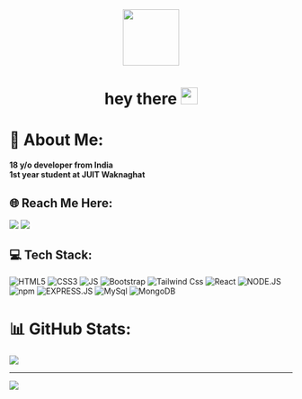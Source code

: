 <div id="header" align="center">
  <img src="https://media.giphy.com/media/M9gbBd9nbDrOTu1Mqx/giphy.gif" width="100"/>
</div>

<h1 align="center">
  hey there 
  <img src="https://media.giphy.com/media/hvRJCLFzcasrR4ia7z/giphy.gif" width="30px"/>
</h1>



# 💫 About Me:
<b>18 y/o developer from India<br>
1st year student at JUIT Waknaghat<br></b>

## 🌐 Reach Me Here:
<a href="mailto: aviralgupta628@gmail.com" style="text-decoration: none;">
    <img src="https://img.shields.io/badge/email%20me%20here-%23EA4335?&style=for-the-badge&logo=gmail&logoColor=white"/>
</a>
<a href="https://www.linkedin.com/in/aviral-gupta-80b689289/" style="text-decoration: none;">
  <img src="https://img.shields.io/badge/LinkedIn-0077B5?style=for-the-badge&logo=linkedin&logoColor=white"/>
</a>



## 💻 Tech Stack:
![HTML5](https://img.shields.io/badge/HTML-239120?style=for-the-badge&logo=html5&logoColor=white) ![CSS3](https://img.shields.io/badge/CSS3-1572B6?style=for-the-badge&logo=css3&logoColor=white) ![JS](https://img.shields.io/badge/JavaScript-F7DF1E?style=for-the-badge&logo=JavaScript&logoColor=white) ![Bootstrap](https://img.shields.io/badge/Bootstrap-563D7C?style=for-the-badge&logo=bootstrap&logoColor=white) ![Tailwind Css](https://img.shields.io/badge/Tailwind_CSS-38B2AC?style=for-the-badge&logo=tailwind-css&logoColor=white) ![React](https://img.shields.io/badge/React-20232A?style=for-the-badge&logo=react&logoColor=61DAFB) ![NODE.JS](https://img.shields.io/badge/Node.js-43853D?style=for-the-badge&logo=node.js&logoColor=white) ![npm](https://img.shields.io/badge/npm-CB3837?style=for-the-badge&logo=npm&logoColor=white) ![EXPRESS.JS](https://img.shields.io/badge/Express.js-404D59?style=for-the-badge) ![MySql](https://img.shields.io/badge/MySQL-00000F?style=for-the-badge&logo=mysql&logoColor=white) ![MongoDB](https://img.shields.io/badge/MongoDB-4EA94B?style=for-the-badge&logo=mongodb&logoColor=white) 



# 📊 GitHub Stats:


![](https://github-readme-stats.vercel.app/api/top-langs/?username=Aviral-Gupta7&theme=tokyonight&hide_border=false&include_all_commits=false&count_private=false&layout=compact)

---
[![](https://visitcount.itsvg.in/api?id=Aviral-Gupta7&icon=0&color=0)](https://visitcount.itsvg.in)

<!-- Proudly created with GPRM ( https://gprm.itsvg.in ) --
<!---
Aviral-Gupta7/Aviral-Gupta7 is a ✨ special ✨ repository because its `README.md` (this file) appears on your GitHub profile.
You can click the Preview link to take a look at your changes.
--->
